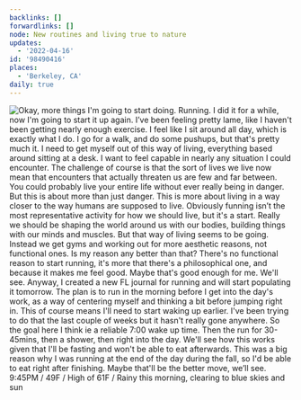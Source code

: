 ```yaml
---
backlinks: []
forwardlinks: []
node: New routines and living true to nature
updates:
  - '2022-04-16'
id: '98490416'
places:
  - 'Berkeley, CA'
daily: true
---
```

![Okay, more things I'm going to start doing. Running. I did it for a while, now I'm going to start it up again. I’ve been feeling pretty lame, like I haven't been getting nearly enough exercise. I feel like I sit around all day, which is exactly what I do. I go for a walk, and do some pushups, but that's pretty much it. I need to get myself out of this way of living, everything based around sitting at a desk. I want to feel capable in nearly any situation I could encounter. The challenge of course is that the sort of lives we live now mean that encounters that actually threaten us are few and far between. You could probably live your entire life without ever really being in danger. But this is about more than just danger. This is more about living in a way closer to the way humans are supposed to live. Obviously funning isn’t the most representative activity for how we should live, but it's a start. Really we should be shaping the world around us with our bodies, building things with our minds and muscles. But that way of living seems to be going. Instead we get gyms and working out for more aesthetic reasons, not functional ones. Is my reason any better than that? There's no functional reason to start running, it's more that there's a philosophical one, and because it makes me feel good. Maybe that's good enough for me. We'll see. Anyway, I created a new FL journal for running and will start populating it tomorrow. The plan is to run in the morning before I get into the day's work, as a way of centering myself and thinking a bit before jumping right in. This of course means I'll need to start waking up earlier. I've been trying to do that the last couple of weeks but it hasn't really gone anywhere. So the goal here I think ie a reliable 7:00 wake up time. Then the run for 30-45mins, then a shower, then right into the day. We'll see how this works given that I'll be fasting and won't be able to eat afterwards. This was a big reason why I was running at the end of the day during the fall, so I'd be able to eat right after finishing. Maybe that'll be the better move, we’ll see. 9:45PM / 49F / High of 61F / Rainy this morning, clearing to blue skies and sun](images/98490416/olsPpdIojj-daily.webp "")
